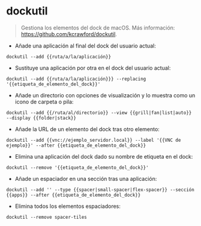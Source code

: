 # dockutil

> Gestiona los elementos del dock de macOS.
> Más información: <https://github.com/kcrawford/dockutil>.

- Añade una aplicación al final del dock del usuario actual:

`dockutil --add {{ruta/a/la/aplicación}}`

- Sustituye una aplicación por otra en el dock del usuario actual:

`dockutil --add {{ruta/a/la/aplicación}}} --replacing '{{etiqueta_de_elemento_del_dock}}'`

- Añade un directorio con opciones de visualización y lo muestra como un icono de carpeta o pila:

`dockutil --add {{/ruta/al/directorio}} --view {{grill|fan|list|auto}} --display {{folder|stack}}`

- Añade la URL de un elemento del dock tras otro elemento:

`dockutil --add {{vnc://ejemplo_servidor.local}} --label '{{VNC de ejemplo}}' --after {{etiqueta_de_elemento_del_dock}}`

- Elimina una aplicación del dock dado su nombre de etiqueta en el dock:

`dockutil --remove '{{etiqueta_de_elemento_del_dock}}'`

- Añade un espaciador en una sección tras una aplicación:

`dockutil --add '' --type {{spacer|small-spacer|flex-spacer}} --sección {{apps}} --after {{etiqueta_de_elemento_del_dock}}`

- Elimina todos los elementos espaciadores:

`dockutil --remove spacer-tiles`
